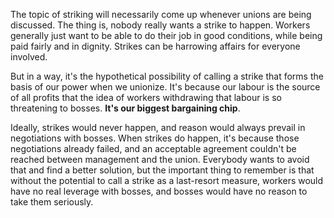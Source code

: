 The topic of striking will necessarily come up whenever unions are being
discussed. The thing is, nobody really wants a strike to happen. Workers
generally just want to be able to do their job in good conditions, while being
paid fairly and in dignity. Strikes can be harrowing affairs for everyone
involved.

But in a way, it's the hypothetical possibility of calling a strike that forms
the basis of our power when we unionize. It's because our labour is the source
of all profits that the idea of workers withdrawing that labour is so
threatening to bosses. **It's our biggest bargaining chip**.

Ideally, strikes would never happen, and reason would always prevail in
negotiations with bosses. When strikes do happen, it's because those
negotiations already failed, and an acceptable agreement couldn't be reached
between management and the union. Everybody wants to avoid that and find a
better solution, but the important thing to remember is that without the
potential to call a strike as a last-resort measure, workers would have no real
leverage with bosses, and bosses would have no reason to take them seriously.

